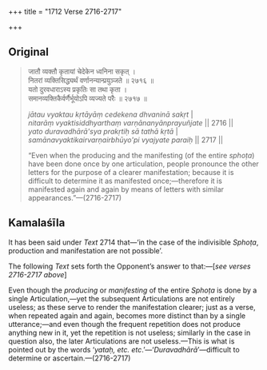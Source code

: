 +++
title = "1712 Verse 2716-2717"

+++
## Original 
>
> जातौ व्यक्तौ कृतायां चेदेकेन ध्वनिना सकृत् ।  
> नितरां व्यक्तिसिद्ध्यर्थं वर्णानन्यान्प्रयुञ्जते ॥ २७१६ ॥  
> यतो दुरवधाराऽस्य प्रकृतिः सा तथा कृता ।  
> समानव्यक्तिकैर्वर्णैर्भूयोऽपि व्यज्यते परैः ॥ २७१७ ॥ 
>
> *jātau vyaktau kṛtāyāṃ cedekena dhvaninā sakṛt* \|  
> *nitarāṃ vyaktisiddhyarthaṃ varṇānanyānprayuñjate* \|\| 2716 \|\|  
> *yato duravadhārā'sya prakṛtiḥ sā tathā kṛtā* \|  
> *samānavyaktikairvarṇairbhūyo'pi vyajyate paraiḥ* \|\| 2717 \|\| 
>
> “Even when the producing and the manifesting (of the entire *sphoṭa*) have been done once by one articulation, people pronounce the other letters for the purpose of a clearer manifestation; because it is difficult to determine it as manifested once;—therefore it is manifested again and again by means of letters with similar appearances.”—(2716-2717)



## Kamalaśīla

It has been said under *Text* 2714 that—‘in the case of the indivisible *Sphoṭa*, production and manifestation are not possible’.

The following *Text* sets forth the Opponent’s answer to that:—[*see verses 2716-2717 above*]

Even though the *producing* or *manifesting* of the entire *Sphoṭa* is done by a single Articulation,—yet the subsequent Articulations are not entirely useless; as these serve to render the manifestation clearer; just as a verse, when repeated again and again, becomes more distinct than by a single utterance;—and even though the frequent repetition does not produce anything new in it, yet the repetition is not useless; similarly in the case in question also, the later Articulations are not useless.—This is what is pointed out by the words ‘*yataḥ, etc. etc*.’—‘*Duravadhārā*’—difficult to determine or ascertain.—(2716-2717)


